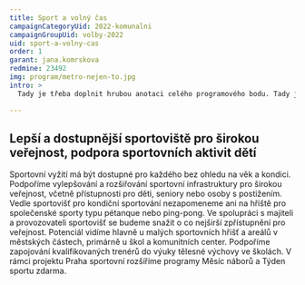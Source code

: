 ```yaml
---
title: Sport a volný čas
campaignCategoryUid: 2022-komunalni
campaignGroupUid: volby-2022
uid: sport-a-volny-cas
order: 1
garant: jana.komrskova
redmine: 23492
img: program/metro-nejen-to.jpg
intro: >
  Tady je třeba doplnit hrubou anotaci celého programového bodu. Tady je třeba doplnit hrubou anotaci celého programového bodu.  Tady je třeba doplnit hrubou anotaci celého programového bodu.  Tady je třeba doplnit hrubou anotaci celého programového bodu. 

---
```


## Lepší a dostupnější sportoviště pro širokou veřejnost, podpora sportovních aktivit dětí
Sportovní vyžití má být dostupné pro každého bez ohledu na věk a kondici. Podpoříme vylepšování a rozšiřování sportovní infrastruktury pro širokou veřejnost, včetně přístupnosti pro děti, seniory nebo osoby s postižením. Vedle sportovišť pro kondiční sportování nezapomeneme ani na hřiště pro společenské sporty typu pétanque nebo ping-pong. Ve spolupráci s majiteli a provozovateli sportovišť se budeme snažit o co nejširší zpřístupnění pro veřejnost. Potenciál vidíme hlavně u malých sportovních hřišť a areálů v městských částech, primárně u škol a komunitních center.
Podpoříme zapojování kvalifikovaných trenérů do výuky tělesné výchovy ve školách. V rámci projektu Praha sportovní rozšíříme programy Měsíc náborů a Týden sportu zdarma.
